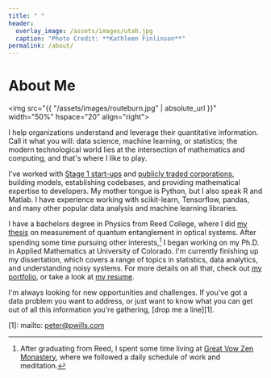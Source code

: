 ```yaml
---
title: " "
header:
  overlay_image: /assets/images/utah.jpg
  caption: "Photo Credit: **Kathleen Finlinson**"
permalink: /about/
---
```


# About Me

<img src="{{ "/assets/images/routeburn.jpg" | absolute_url }}"
width="50%" hspace="20" align="right">
  
I help organizations understand and leverage their quantitative
information. Call it what you will: data science, machine learning, or
statistics; the modern technological world lies at the intersection of
mathematics and computing, and that's where I like to play.

I've worked with [Stage 1 start-ups][5] and [publicly traded corporations][6], building
models, establishing codebases, and providing mathematical expertise to
developers. My mother tongue is Python, but I also speak R and Matlab. I have
experience working with scikit-learn, Tensorflow, pandas, and many other popular
data analysis and machine learning libraries. 

I have a bachelors degree in Physics from Reed College, where I did
[my thesis][2] on measurement of quantum entanglement in optical systems. After
spending some time pursuing other interests,[^fnote2] I began working on my
Ph.D. in Applied Mathematics at University of Colorado. I'm currently finishing
up my dissertation, which covers a range of topics in statistics, data
analytics, and understanding noisy systems. For more details on all that, check
out [my portfolio](/portfolio/), or take a look at [my resume][4].

I'm always looking for new opportunities and challenges. If you've got a data
problem you want to address, or just want to know what you can get out of all
this information you're gathering, [drop me a line][1].

[^fnote2]: After graduating from Reed, I spent some time living at
	[Great Vow Zen Monastery][3], where we followed a daily schedule of work and
	meditation.
  
[1]: mailto: peter@pwills.com

[2]: /assets/docs/thesis.pdf

[3]: https://www.zendust.org/monastery

[4]: /assets/docs/resume.pdf

[5]: https://www.entelligent.com

[6]: https://www.thetradedesk.com
